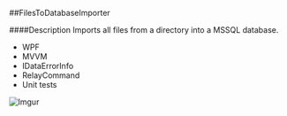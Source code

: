 ##FilesToDatabaseImporter

####Description
Imports all files from a directory into a MSSQL database.

- WPF
- MVVM
- IDataErrorInfo
- RelayCommand
- Unit tests

![Imgur](http://i.imgur.com/a66EmXk.png)
